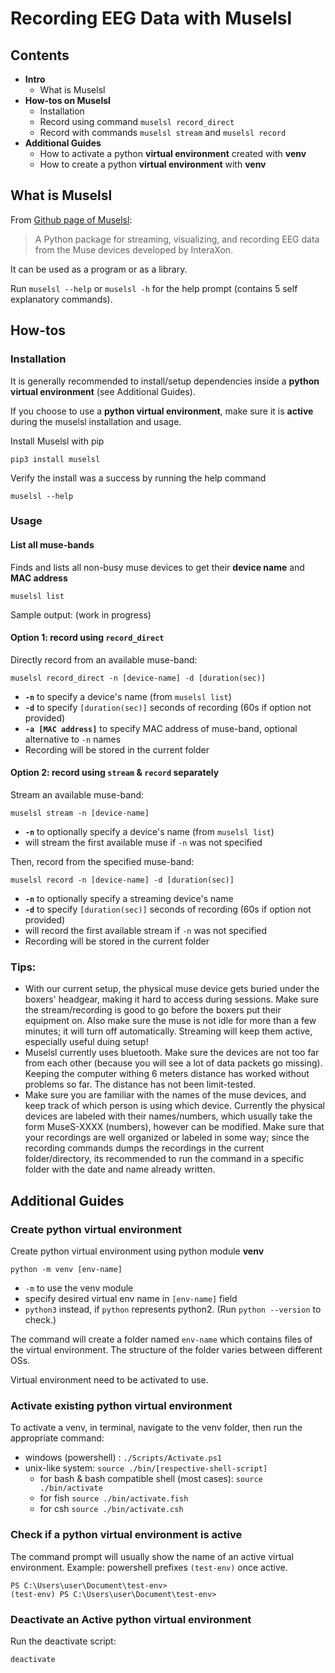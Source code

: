 # Recording EEG Data with Muselsl

## Contents
- **Intro**
    - What is Muselsl
- **How-tos on Muselsl**
    - Installation
    - Record using command `muselsl record_direct`
    - Record with commands `muselsl stream` and `muselsl record`
- **Additional Guides**
    - How to activate a python **virtual environment** created with **venv**
    - How to create a python **virtual environment** with **venv**

## What is Muselsl
From [Github page of Muselsl](https://github.com/alexandrebarachant/muse-lsl):
> A Python package for streaming, visualizing, 
> and recording EEG data from the Muse devices developed by InteraXon.

It can be used as a program or as a library.

Run `muselsl --help` or `muselsl -h` for the help prompt (contains 5 self explanatory commands).

## How-tos
### Installation

It is generally recommended to install/setup dependencies inside a **python virtual environment** (see Additional Guides).

If you choose to use a **python virtual environment**, make sure it is **active** during the muselsl installation and usage.

Install Muselsl with pip
```
pip3 install muselsl
```
Verify the install was a success by running the help command
```
muselsl --help
```

### Usage

#### List all muse-bands
Finds and lists all non-busy muse devices to get their **device name** and **MAC address**
```
muselsl list
```
Sample output: (work in progress)



#### Option 1: record using `record_direct`
Directly record from an available muse-band:
```
muselsl record_direct -n [device-name] -d [duration(sec)]
```
- **`-n`** to specify a device's name (from `muselsl list`)
- **`-d`** to specify `[duration(sec)]` seconds of recording (60s if option not provided)
- **`-a [MAC address]`** to specify MAC address of muse-band, optional alternative to `-n` names
- Recording will be stored in the current folder


#### Option 2: record using `stream` & `record` separately
Stream an available muse-band:
```
muselsl stream -n [device-name]
```
- **`-n`** to optionally specify a device's name (from `muselsl list`)
- will stream the first available muse if `-n` was not specified

Then, record from the specified muse-band:
```
muselsl record -n [device-name] -d [duration(sec)]
```
- **`-n`** to optionally specify a streaming device's name
- **`-d`** to specify `[duration(sec)]` seconds of recording (60s if option not provided)
- will record the first available stream if `-n` was not specified
- Recording will be stored in the current folder

### Tips:
- With our current setup, the physical muse device gets buried under the boxers' headgear, making it hard to access during sessions. Make sure the stream/recording is good to go before the boxers put their equipment on. Also make sure the muse is not idle for more than a few minutes; it will turn off automatically. Streaming will keep them active, especially useful duing setup!
- Muselsl currently uses bluetooth. Make sure the devices are not too far from each other (because you will see a lot of data packets go missing). Keeping the computer withing 6 meters distance has worked without problems so far. The distance has not been limit-tested.
- Make sure you are familiar with the names of the muse devices, and keep track of which person is using which device. Currently the physical devices are labeled with their names/numbers, which usually take the form MuseS-XXXX (numbers), however can be modified. Make sure that your recordings are well organized or labeled in some way; since the recording commands dumps the recordings in the current folder/directory, its recommended to run the command in a specific folder with the date and name already written.

## Additional Guides

### Create python virtual environment
Create python virtual environment using python module **venv**
```
python -m venv [env-name]
```
- `-m` to use the venv module
- specify desired virtual env name in `[env-name]` field
- `python3` instead, if `python` represents python2. (Run `python --version` to check.)

The command will create a folder named `env-name` which contains 
files of the virtual environment. The structure of the folder varies 
between different OSs.

Virtual environment need to be activated to use.

### Activate existing python virtual environment

To activate a venv, in terminal, navigate to the venv folder, then run the appropriate command:
- windows (powershell) : `./Scripts/Activate.ps1`
- unix-like system: `source ./bin/[respective-shell-script]`
    - for bash & bash compatible shell (most cases): `source ./bin/activate`
    - for fish `source ./bin/activate.fish`
    - for csh `source ./bin/activate.csh`

### Check if a python virtual environment is active
The command prompt will usually show the name of an active virtual environment.
Example: powershell prefixes `(test-env)` once active. 
```
PS C:\Users\user\Document\test-env>
(test-env) PS C:\Users\user\Document\test-env>
```

### Deactivate an Active python virtual environment
Run the deactivate script:
```
deactivate
```
